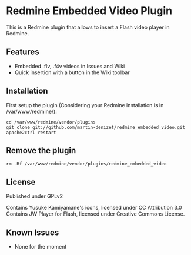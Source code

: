 Redmine Embedded Video Plugin
=====================

This is a Redmine plugin that allows to insert a Flash video player in Redmine.

Features
--------

* Embedded .flv, .f4v videos in Issues and Wiki
* Quick insertion with a button in the Wiki toolbar

Installation
------------

First setup the plugin (Considering your Redmine installation is in /var/www/redmine/):

    cd /var/www/redmine/vendor/plugins
    git clone git://github.com/martin-denizet/redmine_embedded_video.git
    apache2ctrl restart

Remove the plugin
-----------------

    rm -Rf /var/www/redmine/vendor/plugins/redmine_embedded_video


License
-------

Published under GPLv2

Contains Yusuke Kamiyamane's icons, licensed under CC Attribution 3.0
Contains JW Player for Flash, licensed under Creative Commons License.

Known Issues
------------

* None for the moment